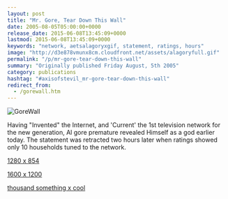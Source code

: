 ```yaml
---
layout: post
title: "Mr. Gore, Tear Down This Wall"
date: 2005-08-05T05:00:00+0000
release_date: 2015-06-08T13:45:09+0000
lastmod: 2015-06-08T13:45:09+0000
keywords: "network, aetsalagoryxgif, statement, ratings, hours"
image: "http://d3e878vmunx8cm.cloudfront.net/assets/alagoryfull.gif"
permalink: "/p/mr-gore-tear-down-this-wall"
summary: "Originally published Friday August, 5th 2005"
category: publications
hashtag: "#axisofstevil_mr-gore-tear-down-this-wall"
redirect_from:
  - /gorewall.htm
---
```


[id_1]: http://d3e878vmunx8cm.cloudfront.net/assets/alagoryfull.gif "GoreWall"
![GoreWall][id_1]

Having "Invented" the Internet, and 'Current' the 1st television network for the new generation, Al gore premature revealed Himself as a god earlier today. The statement was retracted two hours later when ratings showed only 10 households tuned to the network.

[1280 x 854](http://d3e878vmunx8cm.cloudfront.net/assets/alagory1280x854.gif "1280 x 854")

[1600 x 1200](http://d3e878vmunx8cm.cloudfront.net/assets/alagory1600x1200.gif "1600 x 1200")

[thousand something x cool](http://d3e878vmunx8cm.cloudfront.net/assets/alagoryfull.gif "thousand something x cool")

